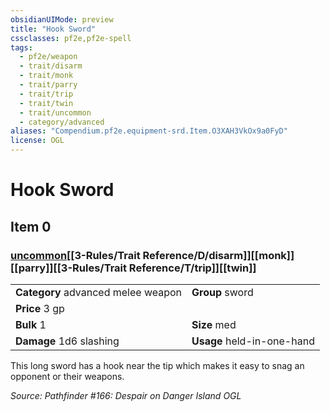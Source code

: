 ```yaml
---
obsidianUIMode: preview
title: "Hook Sword"
cssclasses: pf2e,pf2e-spell
tags:
  - pf2e/weapon
  - trait/disarm
  - trait/monk
  - trait/parry
  - trait/trip
  - trait/twin
  - trait/uncommon
  - category/advanced
aliases: "Compendium.pf2e.equipment-srd.Item.O3XAH3VkOx9a0FyD"
license: OGL
---
```

# Hook Sword
## Item 0
### [uncommon](uncommon.md "Uncommon Rarity Trait")[[3-Rules/Trait Reference/D/disarm]][[monk]][[parry]][[3-Rules/Trait Reference/T/trip]][[twin]]

|  |  |
| -- | -- |
| **Category** advanced melee weapon | **Group** sword |
| **Price** 3 gp |  |
| **Bulk** 1 | **Size** med |
| **Damage** 1d6 slashing  | **Usage** held-in-one-hand |



This long sword has a hook near the tip which makes it easy to snag an opponent or their weapons.

*Source: Pathfinder #166: Despair on Danger Island*
*OGL*